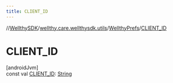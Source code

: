 ```yaml
---
title: CLIENT_ID
---
```

//[WellthySDK](../../../index.html)/[wellthy.care.wellthysdk.utils](../index.html)/[WellthyPrefs](index.html)/[CLIENT_ID](-c-l-i-e-n-t_-i-d.html)



# CLIENT_ID



[androidJvm]\
const val [CLIENT_ID](-c-l-i-e-n-t_-i-d.html): [String](https://kotlinlang.org/api/latest/jvm/stdlib/kotlin/-string/index.html)




